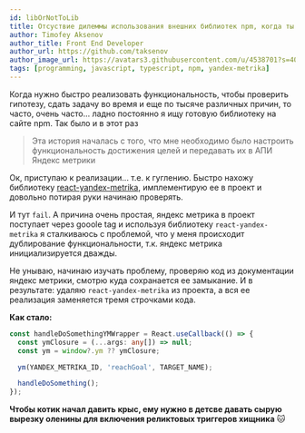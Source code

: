 ```yaml
---
id: libOrNotToLib
title: Отсуствие дилеммы использования внешних библиотек npm, когда ты мидл+
author: Timofey Aksenov
author_title: Front End Developer
author_url: https://github.com/taksenov
author_image_url: https://avatars3.githubusercontent.com/u/4538701?s=400&v=4
tags: [programming, javascript, typescript, npm, yandex-metrika]
---
```


Когда нужно быстро реализовать функциональность, чтобы проверить гипотезу, сдать задачу во время и еще по тысяче различных причин, то часто, очень часто... ладно постоянно я ищу готовую библиотеку на сайте npm. Так было и в этот раз

> Эта история началась с того, что мне необходимо было настроить функциональность достижения целей и передавать их в АПИ Яндекс метрики

Ок, приступаю к реализации... т.е. к гуглению. Быстро нахожу библиотеку [react-yandex-metrika](https://www.npmjs.com/package/react-yandex-metrika), имплементирую ее в проект и довольно потирая руки начинаю проверять.

И тут `fail`. А причина очень простая, яндекс метрика в проект поступает через gooole tag и используя библиотеку `react-yandex-metrika` я сталкиваюсь с проблемой, что у меня происходит дублирование функциональности, т.к. яндекс метрика инициализируется дважды.

Не унываю, начинаю изучать проблему, проверяю код из документации яндекс метрики, смотрю куда сохранается ее замыкание. И в результате: удаляю `react-yandex-metrika` из проекта, а вся ее реализация заменяется тремя строчками кода.

**Как стало:**

```ts
const handleDoSomethingYMWrapper = React.useCallback(() => {
  const ymClosure = (...args: any[]) => null;
  const ym = window?.ym ?? ymClosure;

  ym(YANDEX_METRIKA_ID, 'reachGoal', TARGET_NAME);

  handleDoSomething();
});
```

**Чтобы котик начал давить крыс, ему нужно в детсве давать сырую вырезку оленины для включения реликтовых триггеров хищника** 🐱

